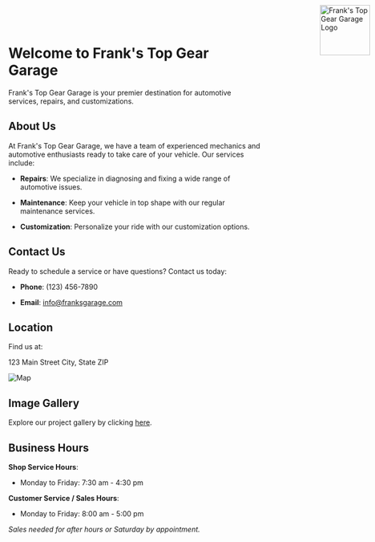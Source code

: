 # Welcome to Frank's Top Gear Garage

<div style="position: absolute; top: 10px; right: 10px;">
    <img src="!(https://github.com/knarf32/knarf32.github.io/assets/112992723/02bd8139-3160-4625-87c6-ce843d4de758)" alt="Frank's Top Gear Garage Logo" width="100" height="auto">
</div>

<style>
    body {
        background-image: url(https://github.com/knarf32/knarf32.github.io/assets/112992723/2aa625f6-e0ca-4c25-b58c-39b6430b7b0e);
        background-size: cover;
        background-repeat: no-repeat;
        background-attachment: fixed;
    }
</style>

Frank's Top Gear Garage is your premier destination for automotive services, repairs, and customizations.

## About Us

At Frank's Top Gear Garage, we have a team of experienced mechanics and automotive enthusiasts ready to take care of your vehicle. Our services include:

- **Repairs**: We specialize in diagnosing and fixing a wide range of automotive issues.

- **Maintenance**: Keep your vehicle in top shape with our regular maintenance services.

- **Customization**: Personalize your ride with our customization options.

## Contact Us

Ready to schedule a service or have questions? Contact us today:

- **Phone**: (123) 456-7890

- **Email**: info@franksgarage.com

## Location

Find us at:

123 Main Street
City, State ZIP

![Map](link-to-your-map-image.png)

## Image Gallery

Explore our project gallery by clicking [here](https://github.com/knarf32/knarf32.github.io/assets/112992723/4a79414c-0079-482b-94b9-7d3bc939cb04).
## Business Hours

**Shop Service Hours**:
- Monday to Friday: 7:30 am - 4:30 pm

**Customer Service / Sales Hours**:
- Monday to Friday: 8:00 am - 5:00 pm

*Sales needed for after hours or Saturday by appointment.*

